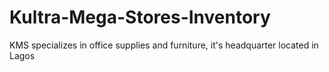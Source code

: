 # Kultra-Mega-Stores-Inventory
KMS specializes in office supplies and furniture, it's headquarter located in Lagos
